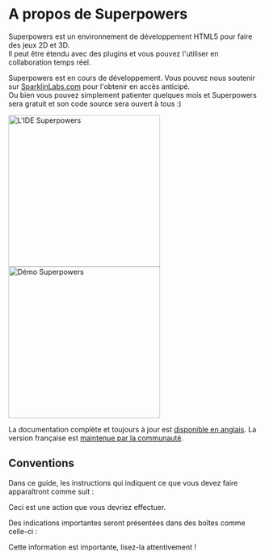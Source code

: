 # A propos de Superpowers

Superpowers est un environnement de développement HTML5 pour faire des jeux 2D et 3D.  
Il peut être étendu avec des plugins et vous pouvez l'utiliser en collaboration temps réel.

Superpowers est en cours de développement. Vous pouvez nous soutenir sur <a href="https://sparklinlabs.com/" target="_blank">SparklinLabs.com</a> pour l'obtenir en accès anticipé.  
Ou bien vous pouvez simplement patienter quelques mois et Superpowers sera gratuit et son code source sera ouvert à tous :)

<a href="https://sparklinlabs.com/" target="_blank">
  <img src="http://i.imgur.com/jdtBCpV.png" alt="L'IDE Superpowers" height="300" /> 
  <img src="https://sparklinlabs.com/images/pictures/demo-game.gif" alt="Démo Superpowers" height="300" />
</a>

La documentation complète et toujours à jour est [disponible en anglais](/en/). La version française est [maintenue par la communauté](http://bitbucket.org/superpowers/docs.sparklinlabs.com).

## Conventions

Dans ce guide, les instructions qui indiquent ce que vous devez faire apparaîtront comme suit :

<div class="action">
  <p>Ceci est une action que vous devriez effectuer.
</div>

Des indications importantes seront présentées dans des boîtes comme celle-ci :

<div class="note">
  <p>Cette information est importante, lisez-la attentivement !
</div>
